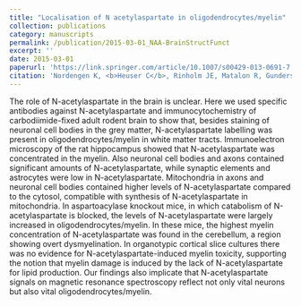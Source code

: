 ```yaml
---
title: "Localisation of N acetylaspartate in oligodendrocytes/myelin"
collection: publications
category: manuscripts
permalink: /publication/2015-03-01_NAA-BrainStructFunct
excerpt: ''
date: 2015-03-01
paperurl: 'https://link.springer.com/article/10.1007/s00429-013-0691-7'
citation: 'Nordengen K, <b>Heuser C</b>, Rinholm JE, Matalon R, Gundersen V. <b><i>Brain Struct Funct.</i></b> March 1, 2015 220(2): 899-917.'
---
```


The role of N-acetylaspartate in the brain is unclear. Here we used specific antibodies against N-acetylaspartate and immunocytochemistry of carbodiimide-fixed adult rodent brain to show that, besides staining of neuronal cell bodies in the grey matter, N-acetylaspartate labelling was present in oligodendrocytes/myelin in white matter tracts. Immunoelectron microscopy of the rat hippocampus showed that N-acetylaspartate was concentrated in the myelin. Also neuronal cell bodies and axons contained significant amounts of N-acetylaspartate, while synaptic elements and astrocytes were low in N-acetylaspartate. Mitochondria in axons and neuronal cell bodies contained higher levels of N-acetylaspartate compared to the cytosol, compatible with synthesis of N-acetylaspartate in mitochondria. In aspartoacylase knockout mice, in which catabolism of N-acetylaspartate is blocked, the levels of N-acetylaspartate were largely increased in oligodendrocytes/myelin. In these mice, the highest myelin concentration of N-acetylaspartate was found in the cerebellum, a region showing overt dysmyelination. In organotypic cortical slice cultures there was no evidence for N-acetylaspartate-induced myelin toxicity, supporting the notion that myelin damage is induced by the lack of N-acetylaspartate for lipid production. Our findings also implicate that N-acetylaspartate signals on magnetic resonance spectroscopy reflect not only vital neurons but also vital oligodendrocytes/myelin.

